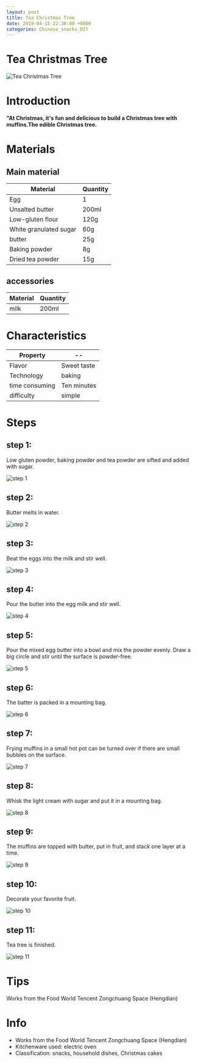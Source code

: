 ```yaml
---
layout: post
title: Tea Christmas Tree
date: 2019-04-15 22:30:00 +0800
categories: Chinese_snacks_DIY
---
```


# Tea Christmas Tree

![Tea Christmas Tree]({{site.baseurl}}/img/433417/433417.jpg)

# Introduction

**"At Christmas, it's fun and delicious to build a Christmas tree with muffins.The edible Christmas tree.**

# Materials


## Main material

Material|Quantity
--|--
Egg|1
Unsalted butter|200ml
Low-gluten flour|120g
White granulated sugar|60g
butter|25g
Baking powder|8g
Dried tea powder|15g

## accessories

Material|Quantity
--|--
milk|200ml

# Characteristics

Property|--
--|--
Flavor|Sweet taste
Technology|baking
time consuming|Ten minutes
difficulty|simple

# Steps

## step 1:

Low gluten powder, baking powder and tea powder are sifted and added with sugar.

![step 1]({{site.baseurl}}/img/433417/1.jpg)

## step 2:

Butter melts in water.

![step 2]({{site.baseurl}}/img/433417/2.jpg)

## step 3:

Beat the eggs into the milk and stir well.

![step 3]({{site.baseurl}}/img/433417/3.jpg)

## step 4:

Pour the butter into the egg milk and stir well.

![step 4]({{site.baseurl}}/img/433417/4.jpg)

## step 5:

Pour the mixed egg butter into a bowl and mix the powder evenly. Draw a big circle and stir until the surface is powder-free.

![step 5]({{site.baseurl}}/img/433417/5.jpg)

## step 6:

The batter is packed in a mounting bag.

![step 6]({{site.baseurl}}/img/433417/6.jpg)

## step 7:

Frying muffins in a small hot pot can be turned over if there are small bubbles on the surface.

![step 7]({{site.baseurl}}/img/433417/7.jpg)

## step 8:

Whisk the light cream with sugar and put it in a mounting bag.

![step 8]({{site.baseurl}}/img/433417/8.jpg)

## step 9:

The muffins are topped with butter, put in fruit, and stack one layer at a time.

![step 9]({{site.baseurl}}/img/433417/9.jpg)

## step 10:

Decorate your favorite fruit.

![step 10]({{site.baseurl}}/img/433417/10.jpg)

## step 11:

Tea tree is finished.

![step 11]({{site.baseurl}}/img/433417/11.jpg)

# Tips

Works from the Food World Tencent Zongchuang Space (Hengdian)

# Info

- Works from the Food World Tencent Zongchuang Space (Hengdian)
- Kitchenware used: electric oven
- Classification: snacks, household dishes, Christmas cakes